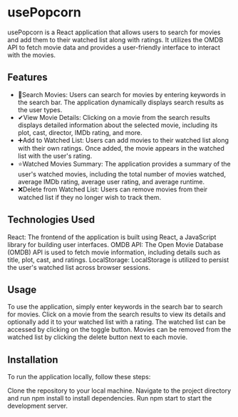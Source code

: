# usePopcorn

usePopcorn is a React application that allows users to search for movies and add them to their watched list along with ratings. It utilizes the OMDB API to fetch movie data and provides a user-friendly interface to interact with the movies.

## Features

- 🔎Search Movies: Users can search for movies by entering keywords in the search bar. The application dynamically displays search results as the user types.
- ✔View Movie Details: Clicking on a movie from the search results displays detailed information about the selected movie, including its plot, cast, director, IMDb rating, and more.
- ➕Add to Watched List: Users can add movies to their watched list along with their own ratings. Once added, the movie appears in the watched list with the user's rating.
- ⭐Watched Movies Summary: The application provides a summary of the user's watched movies, including the total number of movies watched, average IMDb rating, average user rating, and average runtime.
- ❌Delete from Watched List: Users can remove movies from their watched list if they no longer wish to track them.

## Technologies Used

React: The frontend of the application is built using React, a JavaScript library for building user interfaces.
OMDB API: The Open Movie Database (OMDB) API is used to fetch movie information, including details such as title, plot, cast, and ratings.
LocalStorage: LocalStorage is utilized to persist the user's watched list across browser sessions.

## Usage

To use the application, simply enter keywords in the search bar to search for movies. Click on a movie from the search results to view its details and optionally add it to your watched list with a rating. The watched list can be accessed by clicking on the toggle button. Movies can be removed from the watched list by clicking the delete button next to each movie.

## Installation

To run the application locally, follow these steps:

Clone the repository to your local machine.
Navigate to the project directory and run npm install to install dependencies.
Run npm start to start the development server.
